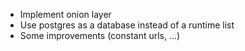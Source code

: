 - Implement onion layer
- Use postgres as a database instead of a runtime list
- Some improvements (constant urls, ...)
